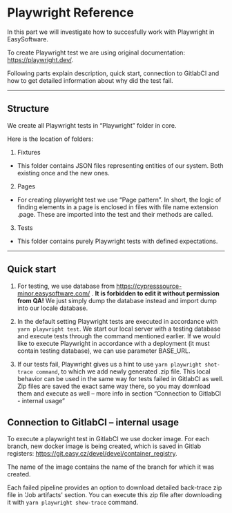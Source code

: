 # Playwright Reference

In this part we will investigate how to succesfully work with Playwright in EasySoftware. 

To create Playwright test we are using original documentation: https://playwright.dev/. 

Following parts explain description, quick start, connection to GitlabCI and how to get detailed information about why did the test fail. 

---

## Structure

We create all Playwright tests in “Playwright” folder in core. 

Here is the location of folders: 

1. Fixtures

- This folder contains JSON files representing entities of our system. Both existing once and the new ones. 

2. Pages 

- For creating playwright test we use “Page pattern”. In short, the logic of finding elements in a page is enclosed in files with file name extension .page. These are imported into the test and their methods are called. 

3. Tests 

- This folder contains purely Playwright tests with defined expectations. 

---

## Quick start 

1. For testing, we use database from https://cypresssource-minor.easysoftware.com/ .
**It is forbidden to edit it without permission from QA!** We just simply dump the database instead and import dump into our locale database. 

2. In the default setting Playwright tests are executed in accordance with `yarn playwright test`.
We start our local server with a testing database and execute tests through the command mentioned earlier.
If we would like to execute Playwright in accordance with a deployment (it must contain testing database), we can use parameter BASE_URL. 

3. If our tests fail, Playwright gives us a hint to use `yarn playwright shot-trace command`, to which we add newly generated .zip file.
This local behavior can be used in the same way for tests failed in GitlabCI as well.
Zip files are saved the exact same way there, so you may download them and execute as well – more info in section “Connection to GitlabCI - internal usage”

## Connection to GitlabCI – internal usage 

To execute a playwright test in GitlabCI we use docker image. For each branch, new docker image is being created, which is saved in Gitlab registers: https://git.easy.cz/devel/devel/container_registry.

The name of the image contains the name of the branch for which it was created. 

Each failed pipeline provides an option to download detailed back-trace zip file in 'Job artifacts' section. You can execute this zip file after downloading it with `yarn playwright show-trace` command. 